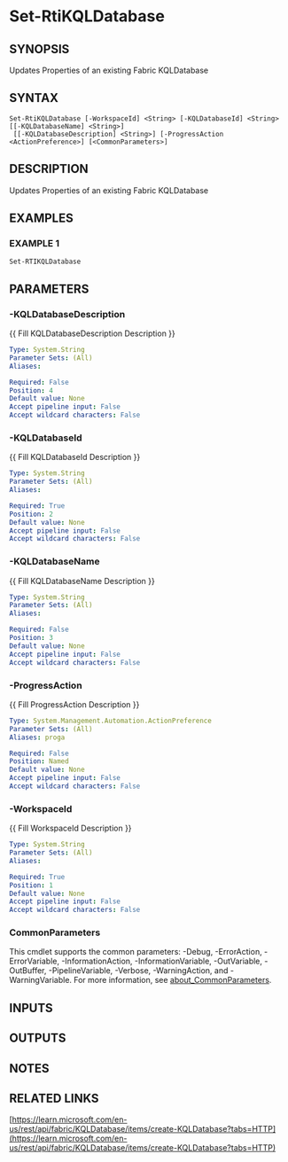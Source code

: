 # Set-RtiKQLDatabase

## SYNOPSIS
Updates Properties of an existing Fabric KQLDatabase

## SYNTAX

```
Set-RtiKQLDatabase [-WorkspaceId] <String> [-KQLDatabaseId] <String> [[-KQLDatabaseName] <String>]
 [[-KQLDatabaseDescription] <String>] [-ProgressAction <ActionPreference>] [<CommonParameters>]
```

## DESCRIPTION
Updates Properties of an existing Fabric KQLDatabase

## EXAMPLES

### EXAMPLE 1
```
Set-RTIKQLDatabase
```

## PARAMETERS

### -KQLDatabaseDescription
{{ Fill KQLDatabaseDescription Description }}

```yaml
Type: System.String
Parameter Sets: (All)
Aliases:

Required: False
Position: 4
Default value: None
Accept pipeline input: False
Accept wildcard characters: False
```

### -KQLDatabaseId
{{ Fill KQLDatabaseId Description }}

```yaml
Type: System.String
Parameter Sets: (All)
Aliases:

Required: True
Position: 2
Default value: None
Accept pipeline input: False
Accept wildcard characters: False
```

### -KQLDatabaseName
{{ Fill KQLDatabaseName Description }}

```yaml
Type: System.String
Parameter Sets: (All)
Aliases:

Required: False
Position: 3
Default value: None
Accept pipeline input: False
Accept wildcard characters: False
```

### -ProgressAction
{{ Fill ProgressAction Description }}

```yaml
Type: System.Management.Automation.ActionPreference
Parameter Sets: (All)
Aliases: proga

Required: False
Position: Named
Default value: None
Accept pipeline input: False
Accept wildcard characters: False
```

### -WorkspaceId
{{ Fill WorkspaceId Description }}

```yaml
Type: System.String
Parameter Sets: (All)
Aliases:

Required: True
Position: 1
Default value: None
Accept pipeline input: False
Accept wildcard characters: False
```

### CommonParameters
This cmdlet supports the common parameters: -Debug, -ErrorAction, -ErrorVariable, -InformationAction, -InformationVariable, -OutVariable, -OutBuffer, -PipelineVariable, -Verbose, -WarningAction, and -WarningVariable. For more information, see [about_CommonParameters](http://go.microsoft.com/fwlink/?LinkID=113216).

## INPUTS

## OUTPUTS

## NOTES

## RELATED LINKS

[https://learn.microsoft.com/en-us/rest/api/fabric/KQLDatabase/items/create-KQLDatabase?tabs=HTTP](https://learn.microsoft.com/en-us/rest/api/fabric/KQLDatabase/items/create-KQLDatabase?tabs=HTTP)


